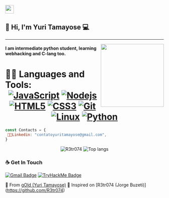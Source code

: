 <p align="left">
  <img src="https://user-images.githubusercontent.com/5679180/79618120-0daffb80-80be-11ea-819e-d2b0fa904d07.gif" width="27px">
</p>

## 👋 Hi, I'm Yuri Tamayose :computer:
 ------------
<img align='right' src='https://user-images.githubusercontent.com/5713670/87202985-820dcb80-c2b6-11ea-9f56-7ec461c497c3.gif' width='200"'>

#### I am intermediate python student, learning webhacking and C-lang too.

 # 👨‍💻 Languages and Tools: <div align="center"> [![JavaScript](https://img.shields.io/badge/-JavaScript-%23F7DF1C?style=flat-square&logo=javascript&logoColor=000000&labelColor=%23F7DF1C&color=%23FFCE5A)](https://www.javascript.com/) [![Nodejs](https://img.shields.io/badge/-Nodejs-black?style=flat-square&logo=Node.js)](https://nodejs.org/) [![HTML5](https://img.shields.io/badge/-HTML5-%23E44D27?style=flat-square&logo=html5&logoColor=ffffff)](https://developer.mozilla.org/pt-BR/docs/Web/HTML/HTML5) [![CSS3](https://img.shields.io/badge/-CSS3-%231572B6?style=flat-square&logo=css3)](https://developer.mozilla.org/en-US/docs/Web/CSS) [![Git](https://img.shields.io/badge/-git-black?style=flat-square&logo=Git)](https://git-scm.com/) [![Linux](https://img.shields.io/badge/-linux-%231572B6?style=flat-square&logo=linux)](https://www.kernel.org/doc/html/latest/) [![Python](https://img.shields.io/badge/-Python-%23F7DF1C?style=flat-square&logo=python&logoColor=000000&labelColor=%23F7DF1C&color=%23FFCE5A)](https://www.python.org/)


</div>

```js
const Contacts = { 
 👨‍💻Linkedin: "contatoyuritamayose@gmail.com",
}
```

<p align="center">
  <img src="https://github-readme-stats.vercel.app/api?username=gOldiz&show_icons=true&title_color=fff&icon_color=00d9ff&text_color=c9d1d9&bg_color=161b22" alt="R3tr074" />
    <img src="https://github-readme-stats.vercel.app/api/top-langs/?username=gOldiz&layout=compact&show_icons=true&title_color=fff&icon_color=fff&text_color=c9d1d9&bg_color=161b22" alt="Top langs" />
</p>

### ☕ Get In Touch
[![Gmail Badge](https://img.shields.io/badge/-contatoyuritamayose@gmail.com-ea4335?style=flat-square&logo=Gmail&logoColor=white)](mailto:contatoyuritamayose@gmail.com)
[![TryHackMe Badge](https://img.shields.io/badge/-gOld-9fef00?style=flat-square&logo=Hack-The-Box&logoColor=white&link=https://tryhackme.com/p/s1rpent)](https://tryhackme.com/p/s1rpent)


💫 From [gOld (Yuri Tamayose)](https://github.com/gOldiz)
👾 Inspired on [R3tr074 (Jorge Buzeti)] (https://github.com/R3tr074)
